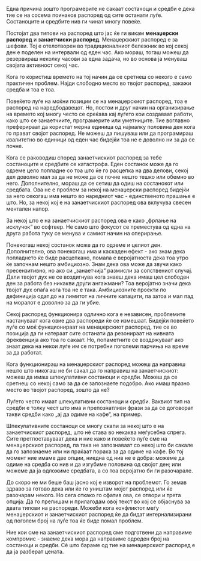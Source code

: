 Една причина зошто програмерите не сакаат состаноци и средби е дека тие се на сосема поинаков распоред од сите останати луѓе. Состаноците и средбите нив ги чинат многу повеќе.

Постојат два типови на распоред што јас ќе ги викам **менаџерски распоред** и **занаетчиски распоред**. Менаџерскиот распоред е за шефови. Тој е отелотворен во традиционалниот бележник во кој секој ден е поделен на интервали од еден час. Ако мораш, тогаш можеш да резервираш неколку часови за една задача, но во основа ја менуваш својата активност секој час.

Кога го користиш времето на тој начин да се сретнеш со некого е само практичен проблем. Најди слободно место во твојот распоред, закажи средба и тоа е тоа.

Повеќето луѓе на моќни позиции се на менаџерскиот распоред, тоа е распоред на наредбодавецот. Но, постои и друг начин на организирање на времето кој многу често се среќава кај луѓето кои создаваат работи, како што се занаетчиите, програмерите или уметниците. Тие воглавно преферираат да користат мерна единица од најмалку половина ден кога го прават својот распоред. Не можеш да пишуваш или да програмираш квалитетно во единици од еден час бидејќи тоа не е доволно ни за да се почне.

Кога се раководиш според занаетчискиот распоред за тебе состаноците и средбите се катастрофа. Еден состанок може да го одземе цело попладне со тоа што ќе го расцепка на два делови, секој дел доволно мал за да не може да се почне нешто тешко или обемно во него. Дополнително, мораш да се сетиш да одиш на состанокот или средбата. Ова не е проблем за некој на менаџерски распоред бидејќи за него секогаш има нешто во наредниот час - единственото прашање е што. Но, за некој кој е на занаетчискиот распоред ова вклучува свесен ментален напор.

За некој што е на занаетчискиот распоред ова е како „фрлање на исклучок“ во софтвер. Не само што фокусот се преместува од една на друга работа туку се менува и самиот начин на оперирање.

Понекогаш некој состанок може да го одземе и целиот ден. Дополнително, ова понекогаш има и каскаден ефект - ако знам дека попладнето ќе биде расцепкано, помала е веројатноста дека тоа утро ќе започнам нешто амбициозно. Знам дека ова може да звучи како пресензитивно, но ако си „занаетчија“ размисли за сопствениот случај. Дали твојот дух не се воздигнува кога знаеш дека имаш цел слободен ден за работа без никакви други ангажмани? Тоа веројатно значи дека твојот дух опаѓа кога тоа не е така. Амбициозните проекти по дефиниција одат до на лимитот на личните капацити, па затоа и мал пад на моралот е доволно за да ги убие.

Секој распоред функционира одлично кога е независен, проблемите настануваат кога овие два распореди ќе се измешаат. Бидејќи повеќето луѓе со моќ функционираат на менаџерскиот распоред, тие се во позиција да ги натераат сите останати да резонираат на нивната фреквенција ако тоа го сакаат. Но, попаметните се воздржуваат ако знаат дека на некои луѓе им се потребни поголеми парчиња на време за да работат.

Кога функционираш на менаџерскиот распоред можеш да направиш нешто што никогаш не би сакал да го направиш на занаетчискиот: можеш да имаш шпекулативни состаноци и средби. Можеш да се сретнеш со некој само за да се запознаете подобро. Ако имаш празно место во твојот распоред, зошто да не? 

Луѓето често имаат шпекулативни состаноци и средби. Ваквиот тип на средби е толку чест што има и препознатливи фрази за да се договорат такви средби како „ај да одиме на кафе“, на пример.

Шпекулативните состаноци се многу скапи за некој што е на занаетчискиот распоред, што нѐ става во некаква меѓусебна спрега. Сите претпоставуваат дека и ние како и повеќето луѓе сме на менаџерскиот распоред, па така не запознаваат со некој што би сакале да го запознаеме или ни праќаат порака за да одиме на кафе. Во тој момент ние имаме две опции, ниедна од нив не е добра: можеме да одиме на средба со нив и да изгубиме половина од својот ден; или можеме да ја одложиме средбата, а со тоа веројатно би ги разочарале.

До скоро не ми беше баш јасно кој е изворот на проблемот. Го земав здраво за готово дека или ќе го уништам мојот распоред или ќе разочарам некого. Но сега откако го сфатив ова, се отвори и трета опција: Да го препишам и прилагодам овој текст во кој се објаснува за двата типови на распореди. Можеби кога конфликтот меѓу менаџерскиот и занаетчискиот распоред ќе да бидат интернализирани од поголем број на луѓе тоа ќе биде помал проблем.

Ние кои сме на занаетчискиот распоред сме подготвени да направиме компромис - знаеме дека мора да направиме одреден број на состаноци и средби. Сѐ што бараме од тие на менаџерскиот распоред е да ја разберат цената.